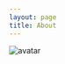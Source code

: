 ```yaml
---
layout: page
title: About
---
```

![avatar](https://user-images.githubusercontent.com/82125326/141729927-f83be703-3cd1-4eb1-9fb6-c663ef4db9c3.jpg)

## 
